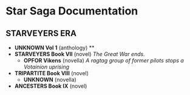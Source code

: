 # Star Saga Documentation

## STARVEYERS ERA


+ **UNKNOWN Vol 1** (anthology) **
+ **STARVEYERS Book VII** (novel) *The Great War ends.*
 	- **OPFOR Vikens** (novella) *A ragtag group of former pilots stops a Votainion uprising*
+ **TRIPARTITE Book VIII** (novel)
 	- **UNKNOWN** (novella)
+ **ANCESTERS Book IX** (novel)
